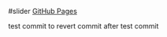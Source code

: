 #slider
[GitHub Pages](https://tsharon-byte.github.io/slider/)

test commit to revert
commit after test commit